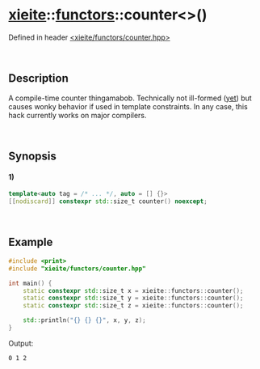# [xieite](../../xieite.md)\:\:[functors](../../functors.md)\:\:counter\<\>\(\)
Defined in header [<xieite/functors/counter.hpp>](../../../include/xieite/functors/counter.hpp)

&nbsp;

## Description
A compile-time counter thingamabob. Technically not ill-formed ([yet](https://www.open-std.org/jtc1/sc22/wg21/docs/cwg_active.html#2118)) but causes wonky behavior if used in template constraints. In any case, this hack currently works on major compilers.

&nbsp;

## Synopsis
#### 1)
```cpp
template<auto tag = /* ... */, auto = [] {}>
[[nodiscard]] constexpr std::size_t counter() noexcept;
```

&nbsp;

## Example
```cpp
#include <print>
#include "xieite/functors/counter.hpp"

int main() {
    static constexpr std::size_t x = xieite::functors::counter();
    static constexpr std::size_t y = xieite::functors::counter();
    static constexpr std::size_t z = xieite::functors::counter();

    std::println("{} {} {}", x, y, z);
}
```
Output:
```
0 1 2
```
